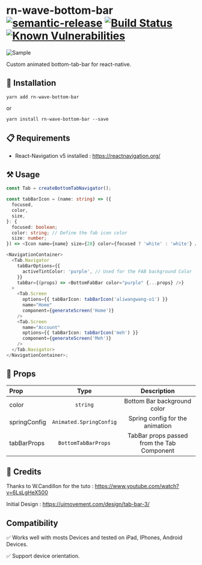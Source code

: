# rn-wave-bottom-bar [![semantic-release](https://img.shields.io/badge/%20%20%F0%9F%93%A6%F0%9F%9A%80-semantic--release-e10079.svg)](https://github.com/semantic-release/semantic-release) [![Build Status](https://travis-ci.org/Jm-Zion/rn-wave-bottom-bar.svg?branch=develop)](https://travis-ci.org/Jm-Zion/rn-wave-bottom-bar) [![Known Vulnerabilities](https://snyk.io/test/github/Jm-Zion/rn-wave-bottom-bar/badge.svg)](https://snyk.io/test/github/Jm-Zion/rn-wave-bottom-bar)

![Sample](./myVideo.gif)

Custom animated bottom-tab-bar for react-native.

## 💾 Installation

```
yarn add rn-wave-bottom-bar
```

or

```
yarn install rn-wave-bottom-bar --save
```

## 📋 Requirements

- React-Navigation v5 installed : https://reactnavigation.org/

## ⚒️ Usage

```typescript
const Tab = createBottomTabNavigator();

const tabBarIcon = (name: string) => ({
  focused,
  color,
  size,
}: {
  focused: boolean;
  color: string; // Define the fab icon color
  size: number;
}) => <Icon name={name} size={28} color={focused ? 'white' : 'white'} />;

<NavigationContainer>
  <Tab.Navigator
    tabBarOptions={{
      activeTintColor: 'purple', // Used for the FAB background Color
    }}
    tabBar={(props) => <BottomFabBar color="purple" {...props} />}
  >
    <Tab.Screen
      options={{ tabBarIcon: tabBarIcon('aliwangwang-o1') }}
      name="Home"
      component={generateScreen('Home')}
    />
    <Tab.Screen
      name="Account"
      options={{ tabBarIcon: tabBarIcon('meh') }}
      component={generateScreen('Meh')}
    />
  </Tab.Navigator>
</NavigationContainer>;
```

## 🔧 Props

| Prop         |          Type           |                Description                 |
| :----------- | :---------------------: | :----------------------------------------: |
| color        |        `string`         |        Bottom Bar background color         |
| springConfig | `Animated.SpringConfig` |      Spring config for the animation       |
| tabBarProps  |   `BottomTabBarProps`   | TabBar props passed from the Tab Component |

## 📄 Credits

Thanks to W.Candillon for the tuto : https://www.youtube.com/watch?v=6LsLgHeX500

Initial Design : https://uimovement.com/design/tab-bar-3/

## Compatibility

✅ Works well with mosts Devices and tested on iPad, IPhones, Android Devices.

✅ Support device orientation.
